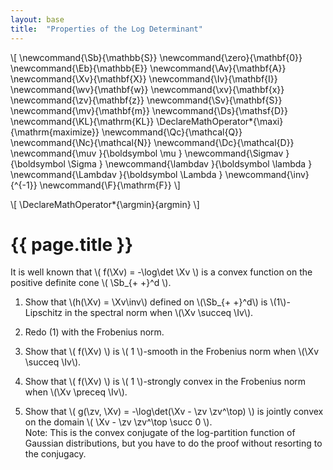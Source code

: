 ```yaml
---
layout: base
title:  "Properties of the Log Determinant"
---
```


\\[
\newcommand{\Sb}{\mathbb{S}}
\newcommand{\zero}{\mathbf{0}}
\newcommand{\Eb}{\mathbb{E}}
\newcommand{\Av}{\mathbf{A}}
\newcommand{\Xv}{\mathbf{X}}
\newcommand{\Iv}{\mathbf{I}}
\newcommand{\wv}{\mathbf{w}}
\newcommand{\xv}{\mathbf{x}}
\newcommand{\zv}{\mathbf{z}}
\newcommand{\Sv}{\mathbf{S}}
\newcommand{\mv}{\mathbf{m}}
\newcommand{\Ds}{\mathsf{D}}
\newcommand{\KL}{\mathrm{KL}}
\DeclareMathOperator*{\maxi}{\mathrm{maximize}}
\newcommand{\Qc}{\mathcal{Q}}
\newcommand{\Nc}{\mathcal{N}}
\newcommand{\Dc}{\mathcal{D}}
\newcommand{\muv        }{\boldsymbol \mu        }
\newcommand{\Sigmav     }{\boldsymbol \Sigma     }
\newcommand{\lambdav    }{\boldsymbol \lambda    }
\newcommand{\Lambdav    }{\boldsymbol \Lambda    }
\newcommand{\inv}{^{-1}}
\newcommand{\F}{\mathrm{F}}
\\]

\\[
\DeclareMathOperator*{\argmin}{argmin}
\\]

# {{ page.title }}

It is well known that \\( f(\Xv) = -\log\det \Xv \\) is a convex function on the positive definite cone \\( \Sb_{+ +}^d \\).

1. Show that \\(h(\Xv) = \Xv\inv\\) defined on \\(\Sb_{+ +}^d\\) is \\(1\\)-Lipschitz in the spectral norm when \\(\Xv \succeq \Iv\\).

1. Redo (1) with the Frobenius norm.

1. Show that \\( f(\Xv) \\) is \\( 1 \\)-smooth in the Frobenius norm when \\(\Xv \succeq \Iv\\).

1. Show that \\( f(\Xv) \\) is \\( 1 \\)-strongly convex in the Frobenius norm when \\(\Xv \preceq \Iv\\).

1. Show that \\( g(\zv, \Xv) = -\log\det(\Xv - \zv \zv^\top) \\) is jointly convex on the domain \\( \Xv - \zv \zv^\top \succ 0 \\).  
Note: This is the convex conjugate of the log-partition function of Gaussian distributions, but you have to do the proof without resorting to the conjugacy.
